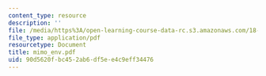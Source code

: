 ```yaml
---
content_type: resource
description: ''
file: /media/https%3A/open-learning-course-data-rc.s3.amazonaws.com/18-996-random-matrix-theory-and-its-applications-spring-2004/90d5620fbc452ab6df5ee4c9eff34476_mimo_env.pdf
file_type: application/pdf
resourcetype: Document
title: mimo_env.pdf
uid: 90d5620f-bc45-2ab6-df5e-e4c9eff34476
---
```

